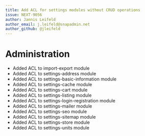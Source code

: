 ```yaml
---
title: Add ACL for settings modules without CRUD operations
issue: NEXT-9056
author: Jannis Leifeld
author_email: j.leifeld@snapadmin.net 
author_github: @jleifeld
---
```

# Administration
* Added ACL to import-export module
* Added ACL to settings-address module
* Added ACL to settings-basic-information module
* Added ACL to settings-cache module
* Added ACL to settings-cart module
* Added ACL to settings-listing module
* Added ACL to settings-login-registration module
* Added ACL to settings-mailer module
* Added ACL to settings-seo module
* Added ACL to settings-sitemap module
* Added ACL to settings-store module
* Added ACL to settings-units module
